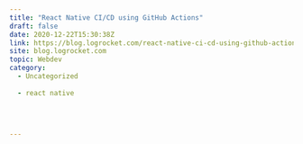 ```yaml
---
title: "React Native CI/CD using GitHub Actions"
draft: false
date: 2020-12-22T15:30:38Z
link: https://blog.logrocket.com/react-native-ci-cd-using-github-actions/?utm_medium=RSS&utm_source=hune
site: blog.logrocket.com
topic: Webdev
category:
  - Uncategorized
  
  - react native
  
   
  

---
```

